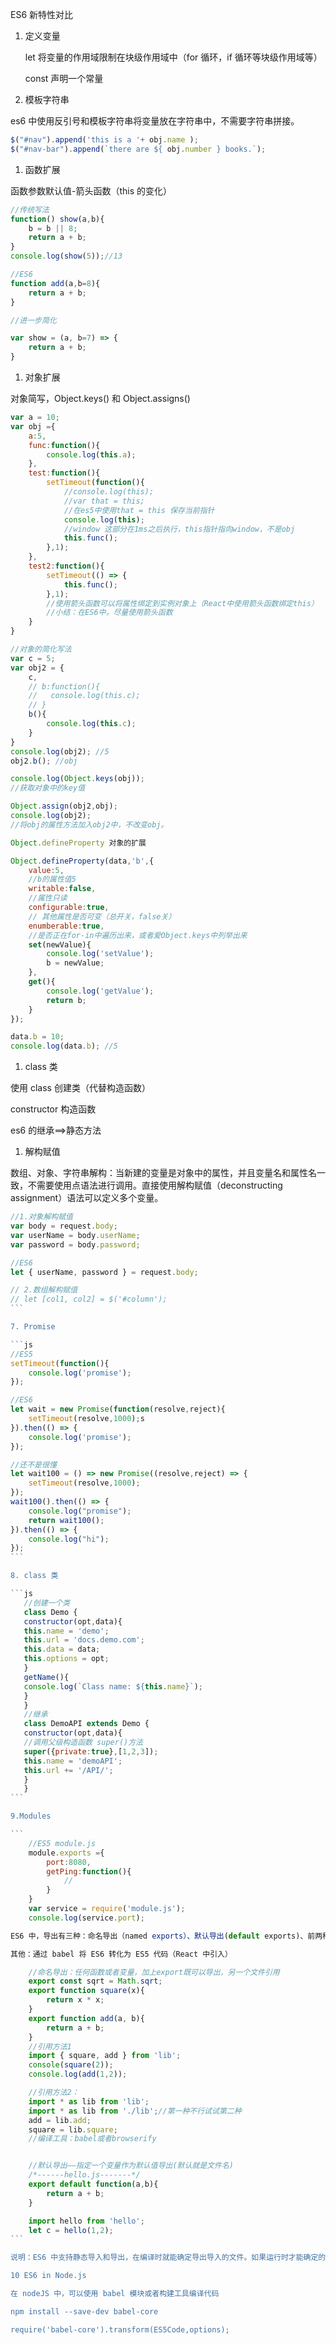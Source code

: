 ES6 新特性对比

1. 定义变量
   
   let 将变量的作用域限制在块级作用域中（for 循环，if 循环等块级作用域等）
   
   const 声明一个常量

2. 模板字符串

es6 中使用反引号和模板字符串将变量放在字符串中，不需要字符串拼接。

```js
$("#nav").append('this is a '+ obj.name );
$("#nav-bar").append(`there are ${ obj.number } books.`);
```

1. 函数扩展

函数参数默认值-箭头函数（this 的变化）

```js
//传统写法
function() show(a,b){
    b = b || 8;
    return a + b;
}
console.log(show(5));//13

//ES6
function add(a,b=8){
    return a + b;
}

//进一步简化

var show = (a, b=7) => {
    return a + b;
}
```

1. 对象扩展

对象简写，Object.keys() 和 Object.assigns()

```js
var a = 10;
var obj ={
    a:5,
    func:function(){
        console.log(this.a);
    },
    test:function(){
        setTimeout(function(){
            //console.log(this);
            //var that = this;
            //在es5中使用that = this 保存当前指针
            console.log(this);
            //window 这部分在1ms之后执行，this指针指向window，不是obj
            this.func();
        },1);
    },
    test2:function(){
        setTimeout(() => {
            this.func();
        },1);
        //使用箭头函数可以将属性绑定到实例对象上（React中使用箭头函数绑定this）
        //小结：在ES6中，尽量使用箭头函数
    }
}

//对象的简化写法
var c = 5;
var obj2 = {
    c,
    // b:function(){
    // 	 console.log(this.c);
    // }
    b(){
        console.log(this.c);
    }
}
console.log(obj2); //5
obj2.b(); //obj

console.log(Object.keys(obj));
//获取对象中的key值

Object.assign(obj2,obj);
console.log(obj2);
//将obj的属性方法加入obj2中，不改变obj。

Object.defineProperty 对象的扩展

Object.defineProperty(data,'b',{
    value:5,
    //b的属性值5
    writable:false,
    //属性只读
    configurable:true,
    // 其他属性是否可变（总开关，false关）
    enumberable:true,
    //是否正在for-in中遍历出来，或者爱Object.keys中列举出来
    set(newValue){
        console.log('setValue');
        b = newValue;
    },
    get(){
        console.log('getValue');
        return b;
    }
});

data.b = 10;
console.log(data.b); //5
```

1. class 类

使用 class 创建类（代替构造函数）

constructor 构造函数

es6 的继承==>静态方法

1. 解构赋值

数组、对象、字符串解构：当新建的变量是对象中的属性，并且变量名和属性名一致，不需要使用点语法进行调用。直接使用解构赋值（deconstructing assignment）语法可以定义多个变量。

````js
//1.对象解构赋值
var body = request.body;
var userName = body.userName;
var password = body.password;

//ES6
let { userName, password } = request.body;

// 2.数组解构赋值
// let [col1, col2] = $('#column');
```

7. Promise

```js
//ES5
setTimeout(function(){
    console.log('promise');
});

//ES6
let wait = new Promise(function(resolve,reject){
    setTimeout(resolve,1000);s
}).then(() => {
    console.log('promise');
});

//还不是很懂
let wait100 = () => new Promise((resolve,reject) => {
    setTimeout(resolve,1000);
});
wait100().then(() => {
    console.log("promise");
    return wait100();
}).then(() => {
    console.log("hi");
});
```

8. class 类

```js
   //创建一个类
   class Demo {
   constructor(opt,data){
   this.name = 'demo';
   this.url = 'docs.demo.com';
   this.data = data;
   this.options = opt;
   }
   getName(){
   console.log(`Class name: ${this.name}`);
   }
   }
   //继承
   class DemoAPI extends Demo {
   constructor(opt,data){
   //调用父级构造函数 super()方法
   super({private:true},[1,2,3]);
   this.name = 'demoAPI';
   this.url += '/API/';
   }
   }
```

9.Modules

```
    //ES5 module.js
    module.exports ={
        port:8080,
        getPing:function(){
            //
        }
    }
    var service = require('module.js');
    console.log(service.port);

ES6 中，导出有三种：命名导出（named exports）、默认导出(default exports)、前两种结合导出

其他：通过 babel 将 ES6 转化为 ES5 代码（React 中引入）

    //命名导出：任何函数或者变量，加上export既可以导出，另一个文件引用
    export const sqrt = Math.sqrt;
    export function square(x){
        return x * x;
    }
    export function add(a, b){
        return a + b;
    }
    //引用方法1
    import { square, add } from 'lib';
    console(square(2));
    console.log(add(1,2));

    //引用方法2：
    import * as lib from 'lib';
    import * as lib from './lib';//第一种不行试试第二种
    add = lib.add;
    square = lib.square;
    //编译工具：babel或者browserify


    //默认导出——指定一个变量作为默认值导出(默认就是文件名)
    /*------hello.js-------*/
    export default function(a,b){
        return a + b;
    }

    import hello from 'hello';
    let c = hello(1,2);
```

说明：ES6 中支持静态导入和导出，在编译时就能确定导出导入的文件。如果运行时才能确定的导入导出是不可以的（例如，在 if 条件不同时，导入不同的内容，是不可以的。），这样做有助于提高程序运行速度。

10 ES6 in Node.js

在 nodeJS 中，可以使用 babel 模块或者构建工具编译代码

npm install --save-dev babel-core

require('babel-core').transform(ES5Code,options);

